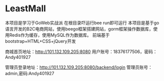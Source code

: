 # LeastMall
本项目是学习于GoWeb实战派
在根目录吓运行bee run即可运行
本项目是基于go语言开发的B2C电商网站，使用beego框架搭建网站，gorm框架操作数据库，使用Redis作为缓存，使用MySQL作为数据库。
前端基于bootstrap+HTML+CSS+jQuery开发

商城首页地址：http://101.132.109.205:8080
用户账号：18376177506，密码：Andy401927

管理员登录地址：http://101.132.109.205:8080/backend/login
管理员账号：admin,密码:Andy401927
